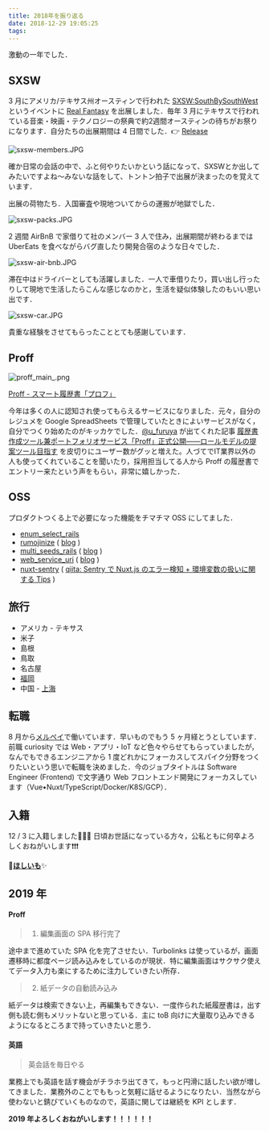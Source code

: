 ```yaml
---
title: 2018年を振り返る
date: 2018-12-29 19:05:25
tags:
---
```


激動の一年でした．

## SXSW

3 月にアメリカ/テキサス州オースティンで行われた [SXSW:SouthBySouthWest](https://www.sxsw.com/world/day-in-pictures/) というイベントに [Real Fantasy](https://www.curiosity-inc.jp/solution/real-fantasy) を出展しました．毎年 3 月にテキサスで行われている音楽・映画・テクノロジーの祭典で約2週間オースティンの待ちがお祭りになります．自分たちの出展期間は 4 日間でした．👉 [Release](https://www.curiosity-inc.jp/archives/1778)


![sxsw-members.JPG](sxsw-members.JPG 'sxsw-members.JPG')

確か日常の会話の中で、ふと何やりたいかという話になって、SXSWとか出してみたいですよね〜みないな話をして、トントン拍子で出展が決まったのを覚えています．


出展の荷物たち．入国審査や現地ついてからの運搬が地獄でした．

![sxsw-packs.JPG](sxsw-packs.JPG 'sxsw-packs.JPG')


2 週間 AirBnB で家借りて社のメンバー 3 人で住み，出展期間が終わるまでは UberEats を食べながらバグ直したり開発合宿のような日々でした．

![sxsw-air-bnb.JPG](sxsw-air-bnb.JPG 'sxsw-air-bnb.JPG')

滞在中はドライバーとしても活躍しました．一人で車借りたり，買い出し行ったりして現地で生活したらこんな感じなのかと，生活を疑似体験したのもいい思い出です．

![sxsw-car.JPG](sxsw-car.JPG 'sxsw-car.JPG')


貴重な経験をさせてもらったこととても感謝しています．


## Proff

![proff_main_.png](proff_main_.png 'proff_main_.png')

[Proff - スマート履歴書「プロフ」](https://proff.io/)

今年は多くの人に認知され使ってもらえるサービスになりました．元々，自分のレジュメを Google SpreadSheets で管理していたときによいサービスがなく，自分でつくり始めたのがキッカケでした．[@u_furuya](https://twitter.com/u_furuya) が出てくれた記事 [履歴書作成ツール兼ポートフォリオサービス「Proff」正式公開——ロールモデルの提案ツール目指す](https://jp.techcrunch.com/2018/08/20/proff-launched/) を皮切りにユーザー数がグッと増えた。人づてでIT業界以外の人も使ってくれていることを聞いたり，採用担当してる人から Proff の履歴書でエントリー来たという声をもらい，非常に嬉しかった．

## OSS

プロダクトつくる上で必要になった機能をチマチマ OSS にしてました．

- [enum_select_rails](https://github.com/tanakaworld/enum_select_rails)
- [rumojinize](https://github.com/tanakaworld/rumojinize) ( [blog](https://blog.tanaka.world/release-rumojinize/) )
- [multi_seeds_rails](https://github.com/tanakaworld/multi_seeds_rails) ( [blog](https://blog.tanaka.world/release-multi-seed-rails/) )
- [web_service_uri](https://github.com/tanakaworld/web_service_uri) ( [blog](https://blog.tanaka.world/release-web-service-uri/) )
- [nuxt-sentry](https://github.com/tanakaworld/nuxt-sentry) ( [qiita: Sentry で Nuxt.js のエラー検知 + 環境変数の扱いに関する Tips](https://qiita.com/tanakaworld/items/910d766361d398f43254) )

## 旅行

- アメリカ - テキサス
- 米子
- 島根
- 鳥取
- 名古屋
- [福岡](https://blog.tanaka.world/linepay-merchari-in-fukuoka/)
- 中国 - [上海](https://blog.tanaka.world/shanhai-2018/)


## 転職

8 月から[メルペイ](https://jp.merpay.com/)で働いています．早いものでもう 5 ヶ月経とうとしています．前職 curiosity では Web・アプリ・IoT など色々やらせてもらっていましたが，なんでもできるエンジニアから 1 度どれかにフォーカスしてスパイク分野をつくりたいという思いで転職を決めました．今のジョブタイトルは Software Engineer (Frontend) で文字通り Web フロントエンド開発にフォーカスしています（Vue•Nuxt/TypeScript/Docker/K8S/GCP）．

## 入籍

12 / 3 に入籍しました🎉🎉🎉
日頃お世話になっている方々，公私ともに何卒よろしくおねがいします❗❗❗

👏**[ほしいも](http://amzn.asia/7XLT2nk)**✨

## 2019 年

#### Proff

> 1. 編集画面の SPA 移行完了

途中まで進めていた SPA 化を完了させたい．Turbolinks は使っているが，画面遷移時に都度ページ読み込みをしているのが現状．特に編集画面はサクサク使えてデータ入力も楽にするために注力していきたい所存．


> 2. 紙データの自動読み込み

紙データは検索できない上，再編集もできない．一度作られた紙履歴書は，出す側も読む側もメリットないと思っている．主に toB 向けに大量取り込みできるようになるところまで持っていきたいと思う．

#### 英語

> 英会話を毎日やる

業務上でも英語を話す機会がチラホラ出てきて，もっと円滑に話したい欲が増してきました．業務外のことでももっと気軽に話せるようになりたい．当然ながら使わないと錆びていくものなので，英語に関しては継続を KPI とします．


**2019 年よろしくおねがいします！！！！！！**
